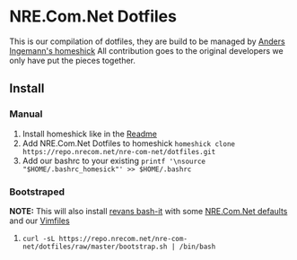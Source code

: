 # NRE.Com.Net Dotfiles

This is our compilation of dotfiles, they are build to be managed by [Anders Ingemann's homeshick](https://github.com/andsens/homeshick)
All contribution goes to the original developers we only have put the pieces together.

## Install

### Manual
1. Install homeshick like in the [Readme](https://github.com/andsens/homeshick/blob/master/README.md)
2. Add NRE.Com.Net Dotfiles to homeshick `homeshick clone https://repo.nrecom.net/nre-com-net/dotfiles.git`
3. Add our bashrc to your existing `printf '\nsource "$HOME/.bashrc_homesick"' >> $HOME/.bashrc`

### Bootstraped
**NOTE:**
This will also install [revans bash-it](https://github.com/revans/bash-it) with some [NRE.Com.Net defaults](https://repo.nrecom.net/nre-com-net/bash-it/tree/master)
and our [Vimfiles](https://repo.nrecom.net/nre-com-net/vimfiles)

1. `curl -sL https://repo.nrecom.net/nre-com-net/dotfiles/raw/master/bootstrap.sh | /bin/bash`